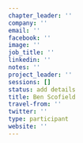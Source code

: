 ```yaml
---
chapter_leader: ''
company: ''
email: ''
facebook: ''
image: ''
job_title: ''
linkedin: ''
notes: ''
project_leader: ''
sessions: []
status: add details
title: Ben Scofield
travel-from: ''
twitter: ''
type: participant
website: ''
---
```


<!-- put more details about participant here -->